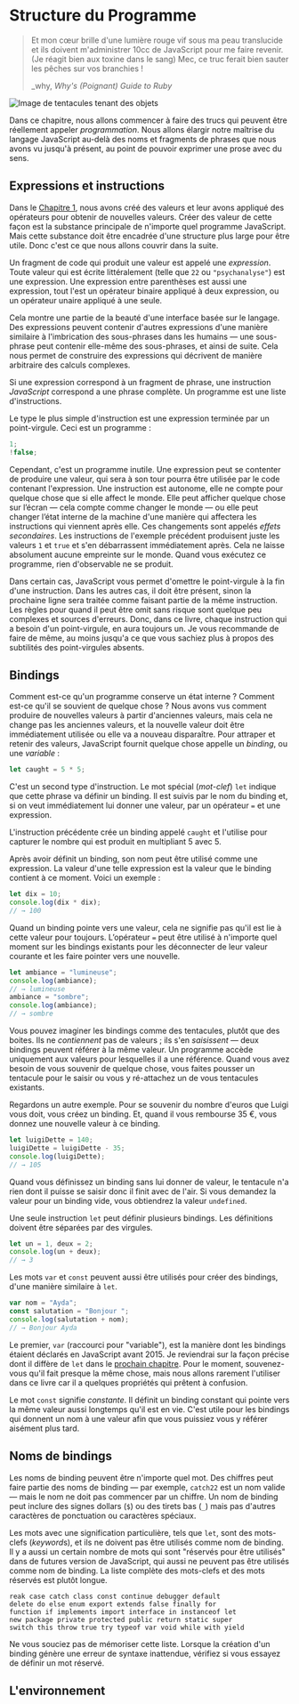 Structure du Programme
===



> Et mon cœur brille d'une lumière rouge vif sous ma peau translucide et ils doivent m'administrer 10cc de JavaScript pour me faire revenir. (Je réagit bien aux toxine dans le sang) Mec, ce truc ferait bien sauter les pêches sur vos branchies !
>
> _why, *Why's (Poignant) Guide to Ruby*

![Image de tentacules tenant des objets](https://eloquentjavascript.net/img/chapter_picture_2.jpg)

Dans ce chapitre, nous allons commencer à faire des trucs qui peuvent être réellement appeler *programmation*. Nous allons élargir notre maîtrise du langage JavaScript au-delà des noms et fragments de phrases que nous avons vu jusqu'à présent, au point de pouvoir exprimer une prose avec du sens.

Expressions et instructions
---

Dans le [Chapitre 1](), nous avons créé des valeurs et leur avons appliqué des opérateurs pour obtenir de nouvelles valeurs. Créer des valeur de cette façon est la substance principale de n'importe quel programme JavaScript. Mais cette substance doit être encadrée d'une structure plus large pour être utile. Donc c'est ce que nous allons couvrir dans la suite.

Un fragment de code qui produit une valeur est appelé une *expression*. Toute valeur qui est écrite littéralement (telle que `22` ou `"psychanalyse"`) est une expression. Une expression entre parenthèses est aussi une expression, tout l'est un opérateur binaire appliqué à deux expression, ou un opérateur unaire appliqué à une seule.

Cela montre une partie de la beauté d'une interface basée sur le langage. Des expressions peuvent contenir d'autres expressions d'une manière similaire à l'imbrication des sous-phrases dans les humains — une sous-phrase peut contenir elle-même des sous-phrases, et ainsi de suite. Cela nous permet de construire des expressions qui décrivent de manière arbitraire des calculs complexes.

Si une expression correspond à un fragment de phrase, une instruction *JavaScript* correspond a une phrase complète. Un programme est une liste d'instructions.

Le type le plus simple d'instruction est une expression terminée par un point-virgule. Ceci est un programme :

```javascript
1;
!false;
```

Cependant, c'est un programme inutile. Une expression peut se contenter de produire une valeur, qui sera à son tour pourra être utilisée par le code contenant l'expression. Une instruction est autonome, elle ne compte pour quelque chose que si elle affect le monde. Elle peut afficher quelque chose sur l’écran — cela compte comme changer le monde — ou elle peut changer l’état interne de la machine d'une manière qui affectera les instructions qui viennent après elle. Ces changements sont appelés *effets secondaires*. Les instructions de l'exemple précédent produisent juste les valeurs `1` et `true` et s'en débarrassent immédiatement après. Cela ne laisse absolument aucune empreinte sur le monde. Quand vous exécutez ce programme, rien d'observable ne se produit.

Dans certain cas, JavaScript vous permet d'omettre le point-virgule à la fin d'une instruction. Dans les autres cas, il doit être présent, sinon la prochaine ligne sera traitée comme faisant partie de la même instruction. Les règles pour quand il peut être omit sans risque sont quelque peu complexes et sources d'erreurs. Donc, dans ce livre, chaque instruction qui a besoin d'un point-virgule, en aura toujours un. Je vous recommande de faire de même, au moins jusqu'a ce que vous sachiez plus à propos des subtilités des point-virgules absents.

## Bindings

Comment est-ce qu'un programme conserve un état interne ? Comment est-ce qu'il se souvient de quelque chose ? Nous avons vus comment produire de nouvelles valeurs à partir d'anciennes valeurs, mais cela ne change pas les anciennes valeurs, et la nouvelle valeur doit être immédiatement utilisée ou elle va a nouveau disparaître. Pour attraper et retenir des valeurs, JavaScript fournit quelque chose appelle un *binding*, ou une *variable* :

```javascript
let caught = 5 * 5;
```

C'est un second type d'instruction. Le mot spécial (*mot-clef*)  `let` indique que cette phrase va définir un binding. Il est suivis par le nom du binding et, si on veut immédiatement lui donner une valeur, par un opérateur `=` et une expression.

L'instruction précédente crée un binding appelé `caught` et l'utilise pour capturer le nombre qui est produit en multipliant 5 avec 5.

Après avoir définit un binding, son nom peut être utilisé comme une expression. La valeur d'une telle expression est la valeur que le binding contient à ce moment. Voici un exemple :

```javascript
let dix = 10;
console.log(dix * dix);
// → 100
```

Quand un binding pointe vers une valeur, cela ne signifie pas qu'il est lie à cette valeur pour toujours. L’opérateur `=` peut être utilisé à n'importe quel moment sur les bindings existants pour les déconnecter de leur valeur courante et les faire pointer vers une nouvelle. 

```javascript
let ambiance = "lumineuse";
console.log(ambiance);
// → lumineuse
ambiance = "sombre";
console.log(ambiance);
// → sombre
```

Vous pouvez imaginer les bindings comme des tentacules, plutôt que des boites. Ils ne *contiennent* pas de valeurs ; ils s'en *saisissent* — deux bindings peuvent référer à la même valeur. Un programme accède uniquement aux valeurs pour lesquelles il a une référence. Quand vous avez besoin de vous souvenir de quelque chose, vous faites pousser un tentacule pour le saisir ou vous y ré-attachez un de vous tentacules existants.

Regardons un autre exemple. Pour se souvenir du nombre d'euros que Luigi vous doit, vous créez un binding. Et, quand il vous rembourse 35 €, vous donnez une nouvelle valeur à ce binding.

```javascript
let luigiDette = 140;
luigiDette = luigiDette - 35;
console.log(luigiDette);
// → 105
```

Quand vous définissez un binding sans lui donner de valeur, le tentacule n'a rien dont il puisse se saisir donc il finit avec de l'air. Si vous demandez la valeur pour un binding vide, vous obtiendrez la valeur `undefined`.

Une seule instruction `let` peut définir plusieurs bindings. Les définitions doivent être séparées par des virgules.

```javascript
let un = 1, deux = 2;
console.log(un + deux);
// → 3
```

Les mots `var` et `const` peuvent aussi être utilisés pour créer des bindings, d'une manière similaire à `let`.

```javascript
var nom = "Ayda";
const salutation = "Bonjour ";
console.log(salutation + nom);
// → Bonjour Ayda
```

Le premier, `var` (raccourci pour "variable"), est la manière dont les bindings étaient déclarés en JavaScript avant 2015. Je reviendrai sur la façon précise dont il diffère de `let` dans le [prochain chapitre](). Pour le moment, souvenez-vous qu'il fait presque la même chose, mais nous allons rarement l'utiliser dans ce livre car il a quelques propriétés qui prêtent à confusion.

Le mot `const` signifie *constante*. Il définit un binding constant qui pointe vers la même valeur aussi longtemps qu'il est en vie. C'est utile pour les bindings qui donnent un nom à une valeur afin que vous puissiez vous y référer aisément plus tard.

## Noms de bindings

Les noms de binding peuvent être n'importe quel mot. Des chiffres peut faire partie des noms de binding — par exemple, `catch22` est un nom valide — mais le nom ne doit pas commencer par un chiffre. Un nom de binding peut inclure des signes dollars (`$`) ou des tirets bas (`_`) mais pas d'autres caractères de ponctuation ou caractères spéciaux.

Les mots avec une signification particulière, tels que `let`, sont des mots-clefs (*keyword*s), et ils ne doivent pas être utilisés comme nom de binding. Il y a aussi un certain nombre de mots qui sont "réservés pour être utilisés" dans de futures version de JavaScript, qui aussi ne peuvent pas être utilisés comme nom de binding. La liste complète des mots-clefs et des mots réservés est plutôt longue.

```
reak case catch class const continue debugger default
delete do else enum export extends false finally for
function if implements import interface in instanceof let
new package private protected public return static super
switch this throw true try typeof var void while with yield
```

Ne vous souciez pas de mémoriser cette liste. Lorsque la création d'un binding génère une erreur de syntaxe inattendue, vérifiez si vous essayez de définir un mot réservé.

## L'environnement

